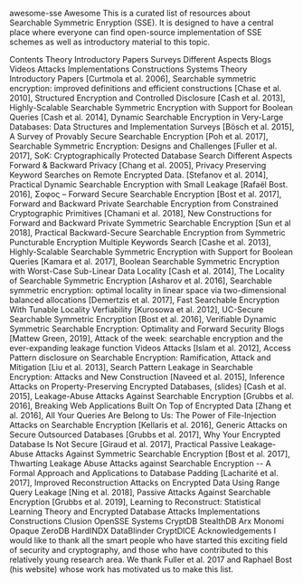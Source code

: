 

awesome-sse Awesome
This is a curated list of resources about Searchable Symmetric Enryption (SSE). It is designed to have a central place where everyone can find open-source implementation of SSE schemes as well as introductory material to this topic.

Contents
Theory
Introductory Papers
Surveys
Different Aspects
Blogs
Videos
Attacks
Implementations
Constructions
Systems
Theory
Introductory Papers
[Curtmola et al. 2006], Searchable symmetric encryption: improved definitions and efficient constructions
[Chase et al. 2010], Structured Encryption and Controlled Disclosure
[Cash et al. 2013], Highly-Scalable Searchable Symmetric Encryption with Support for Boolean Queries
[Cash et al. 2014], Dynamic Searchable Encryption in Very-Large Databases: Data Structures and Implementation
Surveys
[Bösch et al. 2015], A Survey of Provably Secure Searchable Encryption
[Poh et al. 2017], Searchable Symmetric Encryption: Designs and Challenges
[Fuller et al. 2017], SoK: Cryptographically Protected Database Search
Different Aspects
Forward & Backward Privacy
[Chang et al. 2005], Privacy Preserving Keyword Searches on Remote Encrypted Data.
[Stefanov et al. 2014], Practical Dynamic Searchable Encryption with Small Leakage
[Rafaël Bost. 2016], Σoφoς – Forward Secure Searchable Encryption
[Bost et al. 2017], Forward and Backward Private Searchable Encryption from Constrained Cryptographic Primitives
[Chamani et al. 2018], New Constructions for Forward and Backward Private Symmetric Searchable Encryption
[Sun et al 2018], Practical Backward-Secure Searchable Encryption from Symmetric Puncturable Encryption
Multiple Keywords Search
[Cashe et al. 2013], Highly-Scalable Searchable Symmetric Encryption with Support for Boolean Queries
[Kamara et al. 2017], Boolean Searchable Symmetric Encryption with Worst-Case Sub-Linear
Data Locality
[Cash et al. 2014], The Locality of Searchable Symmetric Encryption
[Asharov et al. 2016], Searchable symmetric encryption: optimal locality in linear space via two-dimensional balanced allocations
[Demertzis et al. 2017], Fast Searchable Encryption With Tunable Locality
Verfiability
[Kurosowa et al. 2012], UC-Secure Searchable Symmetric Encryption
[Bost et al. 2016], Verifiable Dynamic Symmetric Searchable Encryption: Optimality and Forward Security
Blogs
[Mattew Green, 2019], Attack of the week: searchable encryption and the ever-expanding leakage function
Videos
Attacks
[Islam et al. 2012], Access Pattern disclosure on Searchable Encryption: Ramification, Attack and Mitigation
[Liu et al. 2013], Search Pattern Leakage in Searchable Encryption: Attacks and New Construction
[Naveed et al. 2015], Inference Attacks on Property-Preserving Encrypted Databases, (slides)
[Cash et al. 2015], Leakage-Abuse Attacks Against Searchable Encryption
[Grubbs et al. 2016], Breaking Web Applications Built On Top of Encrypted Data
[Zhang et al. 2016], All Your Queries Are Belong to Us: The Power of File-Injection Attacks on Searchable Encryption
[Kellaris et al. 2016], Generic Attacks on Secure Outsourced Databases
[Grubbs et al. 2017], Why Your Encrypted Database Is Not Secure
[Giraud et al. 2017], Practical Passive Leakage-Abuse Attacks Against Symmetric Searchable Encryption
[Bost et al. 2017], Thwarting Leakage Abuse Attacks against Searchable Encryption -- A Formal Approach and Applications to Database Padding
[Lacharité et al. 2017], Improved Reconstruction Attacks on Encrypted Data Using Range Query Leakage
[Ning et al. 2018], Passive Attacks Against Searchable Encryption
[Grubbs et al. 2019], Learning to Reconstruct: Statistical Learning Theory and Encrypted Database Attacks
Implementations
Constructions
Clusion
OpenSSE
Systems
CryptDB
StealthDB
Arx
Monomi
Opaque
ZeroDB
HardINDX
DataBlinder
CryptDICE
Acknowledgements
I would like to thank all the smart people who have started this exciting field of security and cryptography, and those who have contributed to this relatively young research area. We thank Fuller et al. 2017 and Raphael Bost (his website) whose work has motivated us to make this list.
